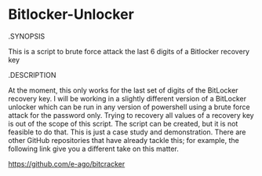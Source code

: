 # Bitlocker-Unlocker

.SYNOPSIS

This is a script to brute force attack the last 6 digits of a Bitlocker recovery key

.DESCRIPTION

At the moment, this only works for the last set of digits of the BitLocker recovery key. I will be working in a slightly different version of a BitLocker unlocker which can be run in any version of powershell using a brute force attack for the password only. Trying to recovery all values of a recovery key is out of the scope of this script. The script can be created, but it is not feasible to do that. This is just a case study and demonstration. There are other GitHub repositories that have already tackle this; for example, the following link give you a different take on this matter.

https://github.com/e-ago/bitcracker


